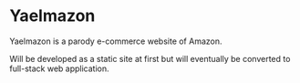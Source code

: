 # Yaelmazon

Yaelmazon is a parody e-commerce website of Amazon. 

Will be developed as a static site at first but will eventually be converted to full-stack web application. 